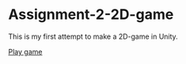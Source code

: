 # Assignment-2-2D-game

This is my first attempt to make a 2D-game in Unity.

[Play game](https://mia-nygren.github.io/Assignment-2-2D-game)
